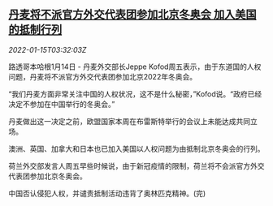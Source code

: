 <!--1642219263000-->
[丹麦将不派官方外交代表团参加北京冬奥会 加入美国的抵制行列](https://cn.reuters.com/article/denmark-beijing-winter-olympic-0115-idCNKBS2JP048)
------

<div><i>2022-01-15T03:32:03Z</i></div><p>路透哥本哈根1月14日 - 丹麦外交部长Jeppe Kofod周五表示，由于东道国的人权问题，丹麦将不派官方外交代表团参加北京2022年冬奥会。</p><p>“我们丹麦方面非常关注中国的人权状况，这不是什么秘密，”Kofod说。“政府已经决定不参加在中国举行的冬奥会。”</p><p>丹麦做出这一决定之前，欧盟国家本周在布雷斯特举行的会议上未能达成共同立场。</p><p>澳洲、英国、加拿大和日本也已加入美国以人权问题为由抵制北京冬奥会的行列。</p><p>荷兰外交部发言人周五早些时候说，由于新冠疫情的限制，荷兰将不会派官方外交代表团参加北京冬奥会。</p><p>中国否认侵犯人权，并谴责抵制活动违背了奥林匹克精神。(完)</p>
